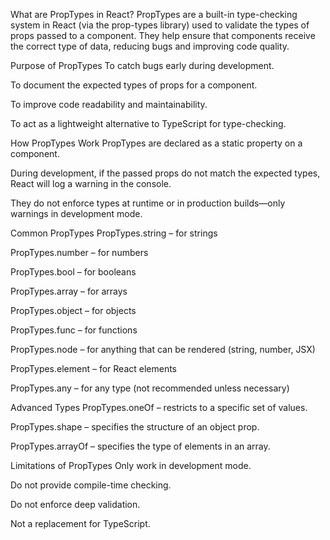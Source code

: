 What are PropTypes in React?
PropTypes are a built-in type-checking system in React (via the prop-types library) used to validate the types of props passed to a component. They help ensure that components receive the correct type of data, reducing bugs and improving code quality.

Purpose of PropTypes
To catch bugs early during development.

To document the expected types of props for a component.

To improve code readability and maintainability.

To act as a lightweight alternative to TypeScript for type-checking.

How PropTypes Work
PropTypes are declared as a static property on a component.

During development, if the passed props do not match the expected types, React will log a warning in the console.

They do not enforce types at runtime or in production builds—only warnings in development mode.

Common PropTypes
PropTypes.string – for strings

PropTypes.number – for numbers

PropTypes.bool – for booleans

PropTypes.array – for arrays

PropTypes.object – for objects

PropTypes.func – for functions

PropTypes.node – for anything that can be rendered (string, number, JSX)

PropTypes.element – for React elements

PropTypes.any – for any type (not recommended unless necessary)

Advanced Types
PropTypes.oneOf – restricts to a specific set of values.

PropTypes.shape – specifies the structure of an object prop.

PropTypes.arrayOf – specifies the type of elements in an array.

Limitations of PropTypes
Only work in development mode.

Do not provide compile-time checking.

Do not enforce deep validation.

Not a replacement for TypeScript.

